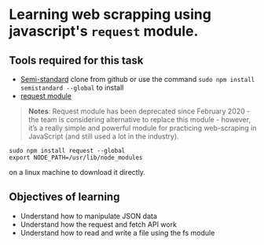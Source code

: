 # Learning web scrapping using javascript's `request` module.
## Tools required for this task
* [Semi-standard](https://github.com/standard/semistandard)
clone from github or use the command `sudo npm install semistandard --global` to install
* [request module](https://github.com/request/request)
> **Notes**: Request module has been deprecated since February 2020 - the team is considering alternative to replace this module - however, it’s a really simple and powerful module for practicing web-scraping in JavaScript (and still used a lot in the industry).
```
sudo npm install request --global
export NODE_PATH=/usr/lib/node_modules
```
on a linux machine to download it directly.

## Objectives of learning
* Understand how to manipulate JSON data
* Understand how the request and fetch API work
* Understand how to read and write a file using the fs module

